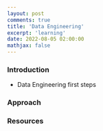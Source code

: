 ```yaml
---
layout: post
comments: true
title: 'Data Engineering'
excerpt: 'learning'
date: 2022-08-05 02:00:00
mathjax: false
---
```


### Introduction
- Data Engineering first steps

### Approach

### Resources
